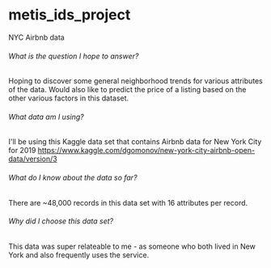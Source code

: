 # metis_ids_project

NYC Airbnb data

###### What is the question I hope to answer?
Hoping to discover some general neighborhood trends for various attributes of the data. Would also like to predict the price of a listing based on the other various factors in this dataset. 

###### What data am I using?
I'll be using this Kaggle data set that contains Airbnb data for New York City for 2019
https://www.kaggle.com/dgomonov/new-york-city-airbnb-open-data/version/3

###### What do I know about the data so far?
There are ~48,000 records in this data set with 16 attributes per record.

###### Why did I choose this data set?
This data was super relateable to me - as someone who both lived in New York and also frequently uses the service.
